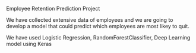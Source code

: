 Employee Retention Prediction Project

We have collected extensive data of employees and we are going to develop a model that could predict which employees are most likey to quit.

We have used Logistic Regression, RandomForestClassifier, Deep Learning model using Keras
